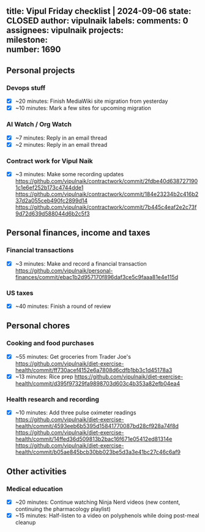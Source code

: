 title:	Vipul Friday checklist | 2024-09-06
state:	CLOSED
author:	vipulnaik
labels:	
comments:	0
assignees:	vipulnaik
projects:	
milestone:	
number:	1690
--
## Personal projects

### Devops stuff

- [x] ~20 minutes: Finish MediaWiki site migration from yesterday
- [x] ~10 minutes: Mark a few sites for upcoming migration

### AI Watch / Org Watch

- [x] ~7 minutes: Reply in an email thread
- [x] ~2 minutes: Reply in an email thread

### Contract work for Vipul Naik

- [x] ~3 minutes: Make some recording updates https://github.com/vipulnaik/contractwork/commit/2fdbe40d6387271901c1e6ef252b173c4744dde1 https://github.com/vipulnaik/contractwork/commit/184e23234b2c416b237d2a055ceb490fc2899d14 https://github.com/vipulnaik/contractwork/commit/7b445c4eaf2e2c73f9d72d639d588044d6b2c5f3

## Personal finances, income and taxes

### Financial transactions

- [x] ~3 minutes: Make and record a financial transaction https://github.com/vipulnaik/personal-finances/commit/ebac1b2d957170f896daf3ce5c9faaa81e4e115d

### US taxes

- [x] ~40 minutes: Finish a round of review

## Personal chores

### Cooking and food purchases

- [x] ~55 minutes: Get groceries from Trader Joe's https://github.com/vipulnaik/diet-exercise-health/commit/ff730acef4152e6a7808d6cdfb1bb3c1d45178a3
- [x] ~13 minutes: Rice prep https://github.com/vipulnaik/diet-exercise-health/commit/d395f97329fa9898703d603c4b353a82efb04ea4

### Health research and recording

- [x] ~10 minutes: Add three pulse oximeter readings https://github.com/vipulnaik/diet-exercise-health/commit/4593eeb6b5395d15841770087bd28cf928a74f8d https://github.com/vipulnaik/diet-exercise-health/commit/14ffed36d509813b2bac16f671e05412ed81314e https://github.com/vipulnaik/diet-exercise-health/commit/b05ae845bcb30bb023be5d3a3e41bc27c46c6af9

## Other activities

### Medical education

- [x] ~20 minutes: Continue watching Ninja Nerd videos (new content, continuing the pharmacology playlist)
- [x] ~15 minutes: Half-listen to a video on polyphenols while doing post-meal cleanup
